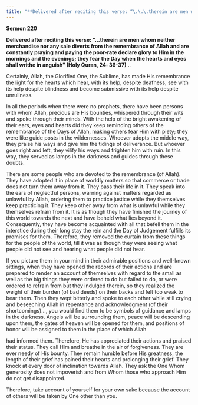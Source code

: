 ```yaml
---
title: "**Delivered after reciting this verse: “\.\.\.therein are men whom neither merchandise nor any sale diverts from the remembrance of Allah and are constantly praying and paying the poor\-rate declare glory to Him in the mornings and the evenings; they fear the Day when the hearts and eyes shall writhe in anguish” \(Holy Quran, 24: 36\-37\) \.**\." 
---
```

**Sermon 220**

**Delivered after reciting this verse: “\.\.\.therein are men whom neither merchandise nor any sale diverts from the remembrance of Allah and are constantly praying and paying the poor\-rate declare glory to Him in the mornings and the evenings; they fear the Day when the hearts and eyes shall writhe in anguish” \(Holy Quran, 24: 36\-37\) \.**\.

<a id="page712"></a>Certainly, Allah, the Glorified One, the Sublime, has made His remembrance the light for the hearts which hear, with its help, despite deafness, see with its help despite blindness and become submissive with its help despite unruliness\.

In all the periods when there were no prophets, there have been persons with whom Allah, precious are His bounties, whispered through their wits and spoke through their minds\. With the help of the bright awakening of their ears, eyes and hearts did they keep reminding others of the remembrance of the Days of Allah, making others fear Him with piety; they were like guide posts in the wildernesses\. Whoever adopts the middle way, they praise his ways and give him the tidings of deliverance\. But whoever goes right and left, they vilify his ways and frighten him with ruin\. In this way, they served as lamps in the darkness and guides through these doubts\.

There are some people who are devoted to the remembrance \(of Allah\)\. They have adopted it in place of worldly matters so that commerce or trade does not turn them away from it\. They pass their life in it\. They speak into the ears of neglectful persons, warning against matters regarded as unlawful by Allah, ordering them to practice justice while they themselves keep practicing it\. They keep other away from what is unlawful while they themselves refrain from it\. It is as though they have finished the journey of this world towards the next and have beheld what lies beyond it\. Consequently, they have become acquainted with all that befell them in the interstice during their long stay the rein and the Day of Judgement fulfills its promises for them\. Therefore, they removed the curtain from these things for the people of the world, till it was as though they were seeing what people did not see and hearing what people did not hear\.

If you picture them in your mind in their admirable positions and well\-known sittings, when they have opened the records of their actions and are prepared to render an account of themselves with regard to the small as well as the big things they were ordered to do but failed to do, or were ordered to refrain from but they indulged therein, so they realized the weight of their burden \(of bad deeds\) on their backs and felt too weak to bear them\. Then they wept bitterly and spoke to each other while still crying and beseeching Allah in repentance and acknowledgment \(of their shortcomings\)\.\.\., you would find them to be symbols of guidance and lamps in the darkness\. Angels will be surrounding them, peace will be descending upon them, the gates of heaven will be opened for them, and positions of honor will be assigned to them in the place of which Allah

<a id="page713"></a>had informed them\. Therefore, He has appreciated their actions and praised their status\. They call Him and breathe in the air of forgiveness\. They are ever needy of His bounty\. They remain humble before His greatness, the length of their grief has pained their hearts and prolonging their grief\. They knock at every door of inclination towards Allah\. They ask the One Whom generosity does not impoverish and from Whom those who approach Him do not get disappointed\.

Therefore, take account of yourself for your own sake because the account of others will be taken by One other than you\.

